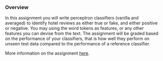 ### Overview

In this assignment you will write perceptron classifiers (vanilla and averaged) to identify hotel reviews as either true or fake, and either positive or negative. You may using the word tokens as features, or any other features you can devise from the text. The assignment will be graded based on the performance of your classifiers, that is how well they perform on unseen test data compared to the performance of a reference classifier.

More information on the assignment [here](http://ron.artstein.org/csci544-2018/coding-3.html).
